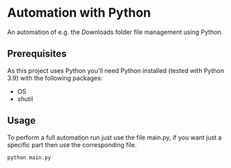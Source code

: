 # Automation with Python

An automation of e.g. the Downloads folder file management using Python.


## Prerequisites

As this project uses Python you'll need Python installed (tested with 
Python 3.9) with the following packages:
* OS
* shutil

## Usage

To perform a full automation run just use the file main.py, if you want 
just a specific part then use the corresponding file.
```
python main.py
```
